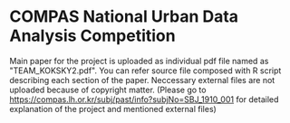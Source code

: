 # COMPAS National Urban Data Analysis Competition
Main paper for the project is uploaded as individual pdf file named as "TEAM_KOKSKY2.pdf".
You can refer source file composed with R script describing each section of the paper.
Neccessary external files are not uploaded because of copyright matter. 
(Please go to https://compas.lh.or.kr/subj/past/info?subjNo=SBJ_1910_001 for detailed explanation of the project and mentioned external files)

